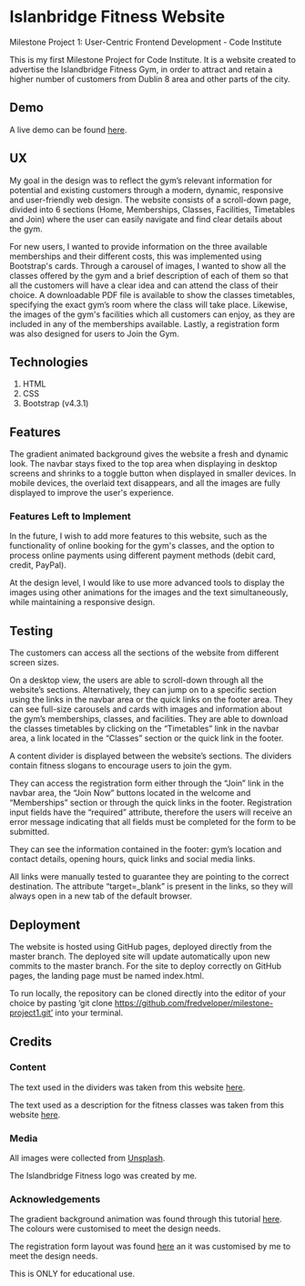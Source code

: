 # Islanbridge Fitness Website
Milestone Project 1: User-Centric Frontend Development - Code Institute

This is my first Milestone Project for Code Institute. It is a website created to advertise the Islandbridge Fitness Gym, in order to attract and retain a higher number of customers from Dublin 8 area and other parts of the city.

## Demo
A live demo can be found [here](https://fredveloper.github.io/milestone-project1/).

## UX
My goal in the design was to reflect the gym’s relevant information for potential and existing customers through a modern, dynamic, responsive and user-friendly web design. The website consists of a scroll-down page, divided into 6 sections (Home, Memberships, Classes, Facilities, Timetables and Join) where the user can easily navigate and find clear details about the gym.

For new users, I wanted to provide information on the three available memberships and their different costs, this was implemented using Bootstrap's cards. Through a carousel of images, I wanted to show all the classes offered by the gym and a brief description of each of them so that all the customers will have a clear idea and can attend the class of their choice. A downloadable PDF file is available to show the classes timetables, specifying the exact gym’s room where the class will take place. Likewise, the images of the gym's facilities which all customers can enjoy, as they are included in any of the memberships available. Lastly, a registration form was also designed for users to Join the Gym.

## Technologies
1. HTML
2. CSS
3. Bootstrap (v4.3.1)

## Features

The gradient animated background gives the website a fresh and dynamic look.
The navbar stays fixed to the top area when displaying in desktop screens and shrinks to a toggle button when displayed in smaller devices.
In mobile devices, the overlaid text disappears, and all the images are fully displayed to improve the user's experience.

### Features Left to Implement
In the future, I wish to add more features to this website, such as the functionality of online booking for the gym's classes, and the option to process online payments using different payment methods (debit card, credit, PayPal). 

At the design level, I would like to use more advanced tools to display the images using other animations for the images and the text simultaneously, while maintaining a responsive design.

## Testing
The customers can access all the sections of the website from different screen sizes. 

On a desktop view, the users are able to scroll-down through all the website’s sections. Alternatively, they can jump on to a specific section using the links in the navbar area or the quick links on the footer area. They can see full-size carousels and cards with images and information about the gym’s memberships, classes, and facilities. They are able to download the classes timetables by clicking on the “Timetables” link in the navbar area, a link located in the “Classes” section or the quick link in the footer.

A content divider is displayed between the website’s sections. The dividers contain fitness slogans to encourage users to join the gym.

They can access the registration form either through the “Join” link in the navbar area, the “Join Now” buttons located in the welcome and “Memberships” section or through the quick links in the footer. Registration input fields have the “required” attribute, therefore the users will receive an error message indicating that all fields must be completed for the form to be submitted.

They can see the information contained in the footer: gym’s location and contact details, opening hours, quick links and social media links.

All links were manually tested to guarantee they are pointing to the correct destination. The attribute “target=_blank” is present in the links, so they will always open in a new tab of the default browser.

## Deployment
The website is hosted using GitHub pages, deployed directly from the master branch. The deployed site will update automatically upon new commits to the master branch. For the site to deploy correctly on GitHub pages, the landing page must be named index.html.

To run locally, the repository can be cloned directly into the editor of your choice by pasting ‘git clone https://github.com/fredveloper/milestone-project1.git’ into your terminal.

## Credits

### Content
The text used in the dividers was taken from this website [here](https://www.logoorbit.com/industry/fitness/41-motivational-fitness-slogans).

The text used as a description for the fitness classes was taken from this website [here](http://sprintspinningstudio.com/Class-Descriptions/).

### Media
All images were collected from [Unsplash]( https://unsplash.com). 

The Islandbridge Fitness logo was created by me.

### Acknowledgements
The gradient background animation was found through this tutorial [here]( https://www.youtube.com/watch?v=NnrBempao2M). The colours were customised to meet the design needs.

The registration form layout was found [here](https://mdbootstrap.com/docs/jquery/forms/basic/) an it was customised by me to meet the design needs.

This is ONLY for educational use.

